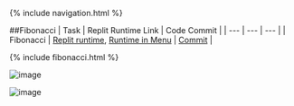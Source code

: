 {% include navigation.html %}

##Fibonacci
| Task | Replit Runtime Link | Code Commit | 
| --- | --- | --- |
| Fibonacci | [Replit runtime](https://replit.com/@GennalynBongola/Fibonacci#main.py), [Runtime in Menu](https://replit.com/@GennalynBongola/Menu) | [Commit](https://github.com/Gennalynb123/Individual-Algorithmic-Project/commit/769f26772e5106acbaddeafc5062961552108d01) |

{% include fibonacci.html %}



![image](https://user-images.githubusercontent.com/89223650/158717931-658d4ec4-10c5-463e-91a0-ce1f5440bce4.png)

![image](https://user-images.githubusercontent.com/89223650/158456669-c48db865-ce6a-45b9-a790-911350cf7547.png)